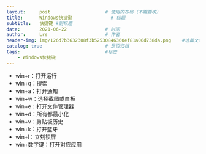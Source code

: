 ```yaml
---
layout:     post                    # 使用的布局（不需要改）
title:      Windows快捷键              # 标题 
subtitle:   快捷键 #副标题
date:       2021-06-22              # 时间
author:     Lrs                     # 作者
header-img: img/126d7b3632308f3b52530846360ef81a06d738da.png    #这篇文章标题背景图片
catalog: true                       # 是否归档
tags:                               #标签
    - Windows快捷键
---
```


* win+r：打开运行
* win+q：搜索
* win+a：打开通知
* win+w：选择截图或白板
* win+e：打开文件管理器
* win+d：所有都最小化
* win+v：剪贴板历史
* win+k：打开蓝牙
* win+l：立刻锁屏
* win+数字键：打开对应应用